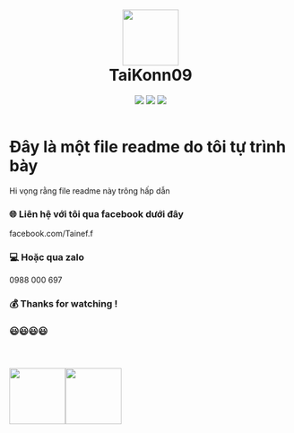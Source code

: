 <div align="center">
 <h1> <img src="https://tophinhanh4k.com/wp-content/uploads/2022/01/hinh-anh-chibi-nam.jpg" width="100px"><br/>TaiKonn09</h1>
 <img src="https://img.shields.io/npm/v/npm?style=normal"/>
 <img src="https://img.shields.io/badge/License-GPL%20v3-brightgreen?style=normal"/>
 <img src="https://img.shields.io/github/languages/code-size/VishwaGauravIn/github-profile-readme-maker?logo=github&style=normal"/>
</div>
<br/>



# Đây là một file readme do tôi tự trình bày 
Hi vọng rằng file readme này trông hấp dẫn

### 🌐 Liên hệ với tôi qua facebook dưới đây
facebook.com/Tainef.f

### 💻 Hoặc qua zalo
0988 000 697

### 💰 Thanks for watching !

### 😃😃😃😃
<div style="display: flex"> <h1> <img src="https://tophinhanh4k.com/wp-content/uploads/2022/01/1_hinh-anh-chibi-nam.jpg" width="100px"></h1>
 <h1> <img src="https://tophinhanh4k.com/wp-content/uploads/2022/01/4_hinh-anh-chibi-nam.jpg" width="100px"></h1>
</div>

